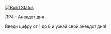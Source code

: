 [![Build Status](https://github.com/redlights8/-/actions/workflows/ci.yml/badge.svg)](https://github.com/redlights8/-/actions)

ЛР4 - Анекдот дня

Введи цифру от 1 до 6 и узнай свой анекдот дня!


